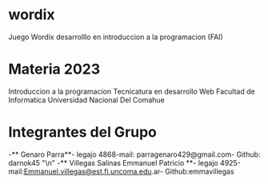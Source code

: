 # wordix
Juego Wordix desarrolllo en introduccion a la programacion (FAI)

# Materia 2023

Introduccion a la programacion
Tecnicatura en desarrollo Web 
Facultad de Informatica
Universidad Nacional Del Comahue

# Integrantes del Grupo

-** Genaro Parra**- legajo 4868-mail: parragenaro429@gmail.com- Github: darnok45 "\n"
-** Villegas Salinas Emmanuel Patricio **- legajo 4925-mail:Emmanuel.villegas@est.fi.uncoma.edu.ar- Github:emmavillegas

